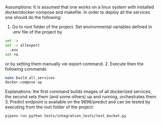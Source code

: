 Assumptions:
It is assumed that one works on a linux system with installed docker/docker-compose and makefile.
In order to deploy all the services one should do the following:

1. Go to root folder of the project. Set environmental variables defined in .env file of the project by
```bash
set -a
set -o allexport
. .env
set +a
```
or by setting them manually vie export command.
2. Execute then the following commands
```bash
make build_all_services
docker-compose up
```

Explanations: the first command builds images of all dockerized services, the second sets them (and
some others) up and running, orchestrates them.
3. Predict endpoint is available on the 9696/predict and can be tested by executing from the root folder of the project:
```bash
pipenv run python tests/integration_tests/test_bucket.py
```
